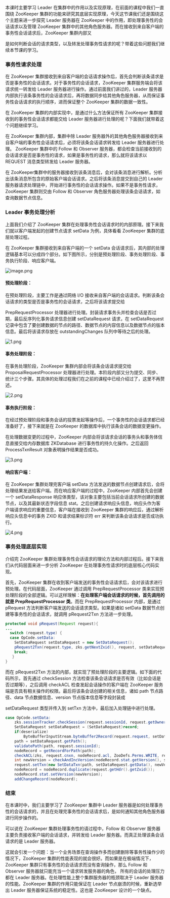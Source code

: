 本课时主要学习 Leader 在集群中的作用以及实现原理，在前面的课程中我们一直围绕 ZooKeeper 集群的功能来研究其底层实现原理，今天这节课我们还是围绕这个主题来进一步探究 Leader 服务器在 ZooKeeper 中的作用，即处理事务性的会话请求以及管理 ZooKeeper 集群中的其他角色服务器。而在接收到来自客户端的事务性会话请求后，ZooKeeper 集群内部又

是如何判断会话的请求类型，以及转发处理事务性请求的呢？带着这些问题我们继续本节课的学习。

### 事务性请求处理

在 ZooKeeper 集群接收到来自客户端的会话请求操作后，首先会判断该条请求是否是事务性的会话请求。对于事务性的会话请求，ZooKeeper 集群服务端会将该请求统一转发给 Leader 服务器进行操作。通过前面我们讲过的，Leader 服务器内部执行该条事务性的会话请求后，再将数据同步给其他角色服务器，从而保证事务性会话请求的执行顺序，进而保证整个 ZooKeeper 集群的数据一致性。

在 ZooKeeper 集群的内部实现中，是通过什么方法保证所有 ZooKeeper 集群接收到的事务性会话请求都能交给 Leader 服务器进行处理的呢？下面我们就带着这个问题继续学习。

在 ZooKeeper 集群内部，集群中除 Leader 服务器外的其他角色服务器接收到来自客户端的事务性会话请求后，必须将该条会话请求转发给 Leader 服务器进行处理。 ZooKeeper 集群中的 Follow 和 Observer 服务器，都会检查当前接收到的会话请求是否是事务性的请求，如果是事务性的请求，那么就将该请求以 REQUEST 消息类型转发给 Leader 服务器。

在 ZooKeeper集群中的服务器接收到该条消息后，会对该条消息进行解析。分析出该条消息所包含的原始客户端会话请求。之后将该条消息提交到自己的 Leader 服务器请求处理链中，开始进行事务性的会话请求操作。如果不是事务性请求，ZooKeeper 集群则交由 Follow 和 Observer 角色服务器处理该条会话请求，如查询数据节点信息。

### Leader 事务处理分析

上面我们介绍了 ZooKeeper 集群在处理事务性会话请求时的内部原理。接下来我们就以客户端发起的创建节点请求 setData 为例，具体看看 ZooKeeper 集群的底层处理过程。

在 ZooKeeper 集群接收到来自客户端的一个 setData 会话请求后，其内部的处理逻辑基本可以分成四个部分。如下图所示，分别是预处理阶段、事务处理阶段、事务执行阶段、响应客户端。

<Image alt="image.png" src="https://s0.lgstatic.com/i/image/M00/2A/68/CgqCHl78TTKAVHIcAABFlvJZKxw198.png"/>

#### 预处理阶段：

在预处理阶段，主要工作是通过网络 I/O 接收来自客户端的会话请求。判断该条会话请求的类型是否是事务性的会话请求，之后将该请求提交给

PrepRequestProcessor 处理器进行处理。封装请求事务头并检查会话是否过期，最后反序列化事务请求信息创建 setDataRequest 请求，在 setDataRequest 记录中包含了要创建数据的节点的路径、数据节点的内容信息以及数据节点的版本信息。最后将该请求存放在 outstandingChanges 队列中等待之后的处理。

<Image alt="1.png" src="https://s0.lgstatic.com/i/image/M00/2A/68/CgqCHl78TUKAfJjuAAB5F0dP0Yk087.png"/>

#### 事务处理阶段：

在事务处理阶段，ZooKeeper 集群内部会将该条会话请求提交给 ProposalRequestProcessor 处理器进行处理。本阶段内部又分为提交、同步、统计三个步骤。其具体的处理过程我们在之前的课程中已经介绍过了，这里不再赘述。

<Image alt="2.png" src="https://s0.lgstatic.com/i/image/M00/2A/68/CgqCHl78TVGAK4VLAACDtg8BUbg363.png"/>

#### 事务执行阶段：

在经过预处理阶段和事务会话的投票发起等操作后，一个事务性的会话请求都已经准备好了，接下来就是在 ZooKeeper 的数据库中执行该条会话的数据变更操作。

在处理数据变更的过程中，ZooKeeper 内部会将该请求会话的事务头和事务体信息直接交给内存数据库 ZKDatabase 进行事务性的持久化操作。之后返回 ProcessTxnResult 对象表明操作结果是否成功。

<Image alt="3.png" src="https://s0.lgstatic.com/i/image/M00/2A/68/CgqCHl78TWOAcPwoAABCnE5qDAc777.png"/>

#### 响应客户端：

在 ZooKeeper 集群处理完客户端 setData 方法发送的数据节点创建请求后，会将处理结果发送给客户端。而在响应客户端的过程中，ZooKeeper 内部首先会创建一个 setDataResponse 响应体类型，该对象主要包括当前会话请求所创建的数据节点，以及其最新状态字段信息 stat。之后创建请求响应头信息，响应头作为客户端请求响应的重要信息，客户端在接收到 ZooKeeper 集群的响应后，通过解析响应头信息中的事务 ZXID 和请求结果标识符 err 来判断该条会话请求是否成功执行。

<Image alt="4.png" src="https://s0.lgstatic.com/i/image/M00/2A/68/CgqCHl78TXCAM65nAAB2mZDf_jw385.png"/>

### 事务处理底层实现

介绍完 ZooKeeper 集群处理事务性会话请求的理论方法和内部过程后。接下来我们从代码层面来进一步分析 ZooKeeper 在处理事务性请求时的底层核心代码实现。

首先，ZooKeeper 集群在收到客户端发送的事务性会话请求后，会对该请求进行预处理。在代码层面，ZooKeeper 通过调用 PrepRequestProcessor 类来实现预处理阶段的全部逻辑。可以这样理解：**在处理客户端会话请求的时候，首先调用的就是 PrepRequestProcessor 类**。而在 PrepRequestProcessor 内部，是通过 pRequest 方法判断客户端发送的会话请求类型。如果是诸如 setData 数据节点创建等事务性的会话请求，就调用 pRequest2Txn 方法进一步处理。

```java
protected void pRequest(Request request){
...
  switch (request.type) {
  case OpCode.setData:
    SetDataRequest setDataRequest = new SetDataRequest();                
    pRequest2Txn(request.type, zks.getNextZxid(), request, setDataRequest, true);
    break;
   }
}
```

而在 pRequest2Txn 方法的内部，就实现了预处理阶段的主要逻辑。如下面的代码所示，首先通过 checkSession 方法检查该条会话请求是否有效（比如会话是否过期等），之后调用 checkACL 检查发起会话操作的客户端在 ZooKeeper 服务端是否具有相关操作的权限。最后将该条会话创建的相关信息，诸如 path 节点路径、data 节点数据信息、version 节点版本信息等字段封装成  

setDataRequest 类型并传入到 setTxn 方法中，最后加入处理链中进行处理。

```java
case OpCode.setData:
    zks.sessionTracker.checkSession(request.sessionId, request.getOwner());
    SetDataRequest setDataRequest = (SetDataRequest)record;
    if(deserialize)
        ByteBufferInputStream.byteBuffer2Record(request.request, setDataRequest);
    path = setDataRequest.getPath();
    validatePath(path, request.sessionId);
    nodeRecord = getRecordForPath(path);
    checkACL(zks, request.cnxn, nodeRecord.acl, ZooDefs.Perms.WRITE, request.authInfo, path, null);
    int newVersion = checkAndIncVersion(nodeRecord.stat.getVersion(), setDataRequest.getVersion(), path);
    request.setTxn(new SetDataTxn(path, setDataRequest.getData(), newVersion));
    nodeRecord = nodeRecord.duplicate(request.getHdr().getZxid());
    nodeRecord.stat.setVersion(newVersion);
    addChangeRecord(nodeRecord);
```

### 结束

在本课时中，我们主要学习了 ZooKeeper 集群中 Leader 服务器是如何处理事务性的会话请求的，并且在处理完事务性的会话请求后，是如何通知其他角色服务器进行同步操作的。

可以说在 ZooKeeper 集群处理事务性的请过程中，Follow 和 Observer 服务器主要负责接收客户端的会话请求，并转发给 Leader 服务器。而真正处理该条会话请求的是 Leader 服务器。

这就会引发一个问题：当一个业务场景在查询操作多而创建删除等事务性操作少的情况下，ZooKeeper 集群的性能表现的就会很好。而如果是在极端情况下，ZooKeeper 集群只有事务性的会话请求而没有查询操作，那么 Follow 和 Observer 服务器就只能充当一个请求转发服务器的角色， 所有的会话的处理压力都在 Leader 服务器。在处理性能上整个集群服务器的瓶颈取决于 Leader 服务器的性能。ZooKeeper 集群的作用只能保证在 Leader 节点崩溃的时候，重新选举出 Leader 服务器保证系统的稳定性。这也是 ZooKeeper 设计的一个缺点。
